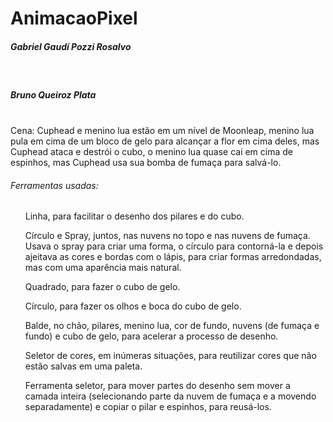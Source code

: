 # AnimacaoPixel

<h5>Gabriel Gaudí Pozzi Rosalvo</h5><br>
<h5>Bruno Queiroz Plata</h5><br>
Cena: Cuphead e menino lua estão em um nível de Moonleap, menino lua pula em cima de um bloco de gelo para alcançar a flor em cima deles, mas Cuphead ataca e destrói o cubo, o menino lua quase cai em cima de espinhos, mas Cuphead usa sua bomba de fumaça para salvá-lo.<br>

<h6>Ferramentas usadas:</h6>
<ol>
  <p>Linha, para facilitar o desenho dos pilares e do cubo.</p>
  <p>Círculo e Spray, juntos, nas nuvens no topo e nas nuvens de fumaça. Usava o spray para criar uma forma, o círculo para contorná-la e depois ajeitava as cores e bordas com o lápis, para criar formas arredondadas, mas com uma aparência mais natural.</p>
  <p>Quadrado, para fazer o cubo de gelo.</p>
  <p>Círculo, para fazer os olhos e boca do cubo de gelo.</p>
  <p>Balde, no chão, pilares, menino lua, cor de fundo, nuvens (de fumaça e fundo) e cubo de gelo, para acelerar a processo de desenho.</p>
  <p>Seletor de cores, em inúmeras situações, para reutilizar cores que não estão salvas em uma paleta.</p>
  <p>Ferramenta seletor, para mover partes do desenho sem mover a camada inteira (selecionando parte da nuvem de fumaça e a movendo separadamente) e copiar o pilar e espinhos, para reusá-los.</p>
</ol>
